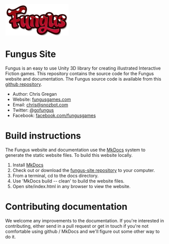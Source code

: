 ![Fungus Logo](/docs/images/logo_100.png "Fungus")

# Fungus Site

Fungus is an easy to use Unity 3D library for creating illustrated Interactive Fiction games. This repository contains the source code for the Fungus website and documentation.
The Fungus source code is available from this [github repository](http://github.com/snozbot/fungus).

- Author: Chris Gregan
- Website: [fungusgames.com](fungusgames.com)
- Email: [chris@snozbot.com](mailto:chris@snozbot.com)
- Twitter: [@gofungus](http://twitter.com/gofungus)
- Facebook: [facebook.com/fungusgames](http://facebook.com/fungusgames)

# Build instructions

The Fungus website and documentation use the [MkDocs](http://www.mkdocs.org) system to generate the static website files. To build this website locally.

1. Install [MkDocs](http://www.mkdocs.org)
2. Check out or download the [fungus-site repository](https://github.com/snozbot/fungus-site) to your computer.
3. From a terminal, cd to the docs directory.
4. Use 'MkDocs build -- clean' to build the website files.
5. Open site/index.html in any browser to view the website.

# Contributing documentation

We welcome any improvements to the documentation. If you're interested in contributing, either send in a pull request or get in touch if you're not comfortable using github / MkDocs and we'll figure out some other way to do it.


